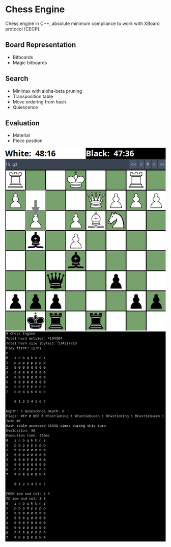 # Chess Engine

Chess engine in C++, absolute minimum compliance to work with XBoard protocol
(CECP).

## Board Representation
* Bitboards
* Magic bitboards

## Search
* Minimax with alpha-beta pruning
* Transposition table
* Move ordering from hash
* Quiescence

## Evaluation
* Material
* Piece position

![Playing using XBoard](images/xboard.png)
![Playing using commandline](images/commandline.png)

